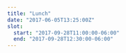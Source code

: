 ```yaml
---
title: "Lunch"
date: "2017-06-05T13:25:00Z"
slot:
  start: "2017-09-28T11:00:00-06:00"
  end: "2017-09-28T12:30:00-06:00"
---
```

